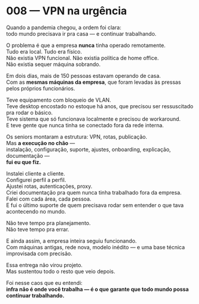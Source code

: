 # 008 — VPN na urgência

Quando a pandemia chegou, a ordem foi clara:  
todo mundo precisava ir pra casa — e continuar trabalhando.  

O problema é que a empresa **nunca** tinha operado remotamente.  
Tudo era local. Tudo era físico.  
Não existia VPN funcional. Não existia política de home office.  
Não existia sequer máquina sobrando.

Em dois dias, mais de 150 pessoas estavam operando de casa.  
Com as **mesmas máquinas da empresa**, que foram levadas às pressas pelos próprios funcionários.

Teve equipamento com bloqueio de VLAN.  
Teve desktop encostado no estoque há anos, que precisou ser ressuscitado pra rodar o básico.  
Teve sistema que só funcionava localmente e precisou de workaround.  
E teve gente que nunca tinha se conectado fora da rede interna.

Os seniors montaram a estrutura: VPN, rotas, publicação.  
Mas **a execução no chão** —  
instalação, configuração, suporte, ajustes, onboarding, explicação, documentação —  
**fui eu que fiz.**

Instalei cliente a cliente.  
Configurei perfil a perfil.  
Ajustei rotas, autenticações, proxy.  
Criei documentação pra quem nunca tinha trabalhado fora da empresa.  
Falei com cada área, cada pessoa.  
E fui o último suporte de quem precisava rodar sem entender o que tava acontecendo no mundo.

Não teve tempo pra planejamento.  
Não teve tempo pra errar.

E ainda assim, a empresa inteira seguiu funcionando.  
Com máquinas antigas, rede nova, modelo inédito — e uma base técnica improvisada com precisão.

Essa entrega não virou projeto.  
Mas sustentou todo o resto que veio depois.

Foi nesse caos que eu entendi:  
**infra não é onde você trabalha — é o que garante que todo mundo possa continuar trabalhando.**
